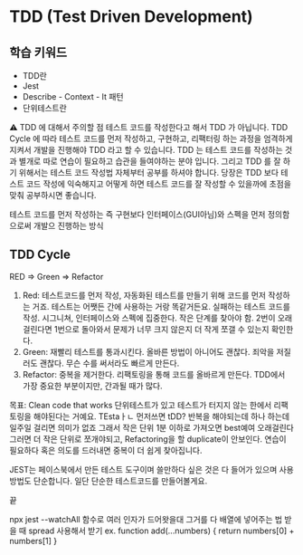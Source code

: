 # TDD (Test Driven Development)

## 학습 키워드

- TDD란
- Jest
- Describe - Context - It 패턴
- 단위테스트란

⚠️ TDD 에 대해서 주의할 점
테스트 코드를 작성한다고 해서 TDD 가 아닙니다.
TDD Cycle 에 따라 테스트 코드를 먼저 작성하고, 구현하고, 리팩터링 하는 과정을 엄격하게 지켜서 개발을 진행해야 TDD 라고 할 수 있습니다.
TDD 는 테스트 코드를 작성하는 것과 별개로 따로 연습이 필요하고 습관을 들여야하는 분야 입니다. 그리고 TDD 를 잘 하기 위해서는 테스트 코드 작성법 자체부터 공부를 하셔야 합니다.
당장은 TDD 보다 테스트 코드 작성에 익숙해지고 어떻게 하면 테스트 코드를 잘 작성할 수 있을까에 초점을 맞춰 공부하시면 좋습니다.

테스트 코드를 먼저 작성하는 즉 구현보다 인터페이스(GUI아님)와 스펙을 먼저 정의함으로써 개발으 진행하는 방식

## TDD Cycle

RED => Green => Refactor

  1. Red: 테스트코드를 먼저 작성, 자동화된 테스트를 만들기 위해 코드를 먼저 작성하는 거죠. 테스트는 어쨋든 간에 사용하는 거랑 똑같거든요. 실패하는 테스트 코드를 작성. 시그니쳐, 인터페이스와 스펙에 집중한다. 작은 단계를 찾아야 함. 2번이 오래 걸린다면 1번으로 돌아와서 문제가 너무 크지 않은지 더 작게 쪼갤 수 있는지 확인한다.
  1. Green: 재빨리 테스트를 통과시킨다. 올바른 방법이 아니어도 괜찮다. 죄악을 저질러도 괜찮다. 무슨 수를 써서라도 빠르게 만든다.
  1. Refactor: 중복을 제거한다. 리팩토링을 통해 코드를 올바르게 만든다. TDD에서 가장 중요한 부분이지만, 간과될 때가 많다.

목표: Clean code that works 단위테스트가 있고 테스트가 터지지 않는 한에서 리팩토링을 해야된다는 거예요. TEstaㅏㄴ 먼저쓰면 tDD? 반복을 해야되는데 하나 하는데 일주일 걸리면 의미가 없죠 그래서 작은 단위 1분 이하로 가져오면 best예여 오래걸린다 그러면 더 작은 단위로 쪼개야되고, Refactoring을 할 duplicate이 안보인다. 연습이 필요하다 혹은 의도를 드러내면 중복이 더 쉽게 찾아집니다.
  
JEST는 페이스북에서 만든 테스트 도구이며 쓸만하다 싶은 것은 다 들어가 있으며 사용 방법도 단순합니다. 일단 단순한 테스트코드를 만들어볼게요.

끝

npx jest --watchAll
함수로 여러 인자가 드어왓을대 그거를 다 배열에 넣어주는 법
받을 때 spread 사용해서 받기
ex.
function add(...numbers) {
  return numbers[0] + numbers[1]
}
